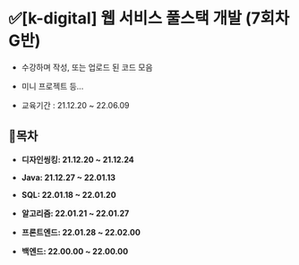 # ✅[k-digital] 웹 서비스 풀스택 개발 (7회차 G반)

- 수강하며 작성, 또는 업로드 된 코드 모음

- 미니 프로젝트 등...

- 교육기간 : 21.12.20 ~ 22.06.09

## 📃목차


- <strong>디자인씽킹: 21.12.20 ~ 21.12.24</strong>


- <strong>Java: 21.12.27 ~ 22.01.13</strong>


- <strong>SQL: 22.01.18 ~ 22.01.20</strong>


- <strong>알고리즘: 22.01.21 ~ 22.01.27</strong>


- <strong>프론트엔드: 22.01.28 ~ 22.02.00</strong>


- <strong>백엔드: 22.00.00 ~ 22.00.00</strong>


